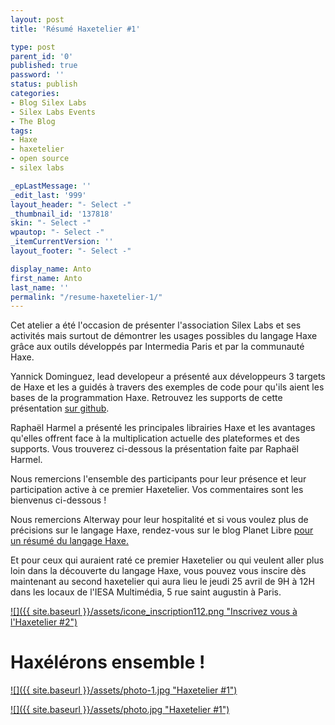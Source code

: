 ```yaml
---
layout: post
title: 'Résumé Haxetelier #1'

type: post
parent_id: '0'
published: true
password: ''
status: publish
categories:
- Blog Silex Labs
- Silex Labs Events
- The Blog
tags:
- Haxe
- haxetelier
- open source
- silex labs

_epLastMessage: ''
_edit_last: '999'
layout_header: "- Select -"
_thumbnail_id: '137818'
skin: "- Select -"
wpautop: "- Select -"
_itemCurrentVersion: ''
layout_footer: "- Select -"

display_name: Anto
first_name: Anto
last_name: ''
permalink: "/resume-haxetelier-1/"
---
```




Cet atelier a été l'occasion de présenter l'association Silex Labs et ses activités mais surtout de démontrer les usages possibles du langage Haxe grâce aux outils développés par Intermedia Paris et par la communauté Haxe.

Yannick Dominguez, lead developeur a présenté aux développeurs 3 targets de Haxe et les a guidés à travers des exemples de code pour qu'ils aient les bases de la programmation Haxe. Retrouvez les supports de cette présentation [sur github](https://github.com/SilexLabsThirdParty/haxe_samples "Haxetelier #1 support de présentation").

Raphaël Harmel a présenté les principales librairies Haxe et les avantages qu'elles offrent face à la multiplication actuelle des plateformes et des supports. Vous trouverez ci-dessous la présentation faite par Raphaël Harmel.



Nous remercions l'ensemble des participants pour leur présence et leur participation active à ce premier Haxetelier. Vos commentaires sont les bienvenus ci-dessous !

Nous remercions Alterway pour leur hospitalité et si vous voulez plus de précisions sur le langage Haxe, rendez-vous sur le blog Planet Libre [pour un résumé du langage Haxe.](http://www.planet-libre.org/?post_id=13779 "langage libre multiplateforme Haxe")

Et pour ceux qui auraient raté ce premier Haxetelier ou qui veulent aller plus loin dans la découverte du langage Haxe, vous pouvez vous inscire dès maintenant au second haxetelier qui aura lieu le jeudi 25 avril de 9H à 12H dans les locaux de l'IESA Multimédia, 5 rue saint augustin à Paris.

[![]({{ site.baseurl }}/assets/icone_inscription112.png "Inscrivez vous à l'Haxetelier #2")](http://haxetelier2.eventbrite.fr/)

**Haxélérons ensemble !**
=========================

[![]({{ site.baseurl }}/assets/photo-1.jpg "Haxetelier #1")](https://www.silexlabs.org/137796/the-blog/resume-haxetelier-1/attachment/photo-1/)

[![]({{ site.baseurl }}/assets/photo.jpg "Haxetelier #1")](https://www.silexlabs.org/137796/the-blog/resume-haxetelier-1/attachment/photo-2/)